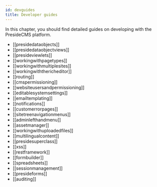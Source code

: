 ```yaml
---
id: devguides
title: Developer guides
---
```


In this chapter, you should find detailed guides on developing with the PresideCMS platform.

* [[presidedataobjects]]
* [[presidedataobjectviews]]
* [[presideviewlets]]
* [[workingwithpagetypes]]
* [[workingwithmultiplesites]]
* [[workingwiththericheditor]]
* [[routing]]
* [[cmspermissioning]]
* [[websiteusersandpermissioning]]
* [[editablesystemsettings]]
* [[emailtemplating]]
* [[notifications]]
* [[customerrorpages]]
* [[sitetreenavigationmenus]]
* [[adminlefthandmenu]]
* [[assetmanager]]
* [[workingwithuploadedfiles]]
* [[multilingualcontent]]
* [[presidesuperclass]]
* [[xss]]
* [[restframework]]
* [[formbuilder]]
* [[spreadsheets]]
* [[sessionmanagement]]
* [[presideforms]]
* [[auditing]]